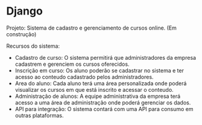 # Django

Projeto: Sistema de cadastro e gerenciamento de cursos online.  (Em construção)

Recursos do sistema: <br>
- Cadastro de curso: O sistema permitirá que administradores da empresa cadastrem e gerenciem os cursos oferecidos. <br>
- Inscrição em curso: Os aluno poderão se cadastrar no sistema e ter acesso ao conteudo cadastrado pelos administradores. <br>
- Area do aluno: Cada aluno terá uma área personalizada onde poderá visualizar os cursos em que está inscrito e acessar o conteudo. <br>
- Administração de alunos: A equipe administrativa da empresa terá acesso a uma área de administração onde poderá gerenciar os dados. <br>
- API para integração: O sistema contará com uma API para consumo em outras plataformas.


